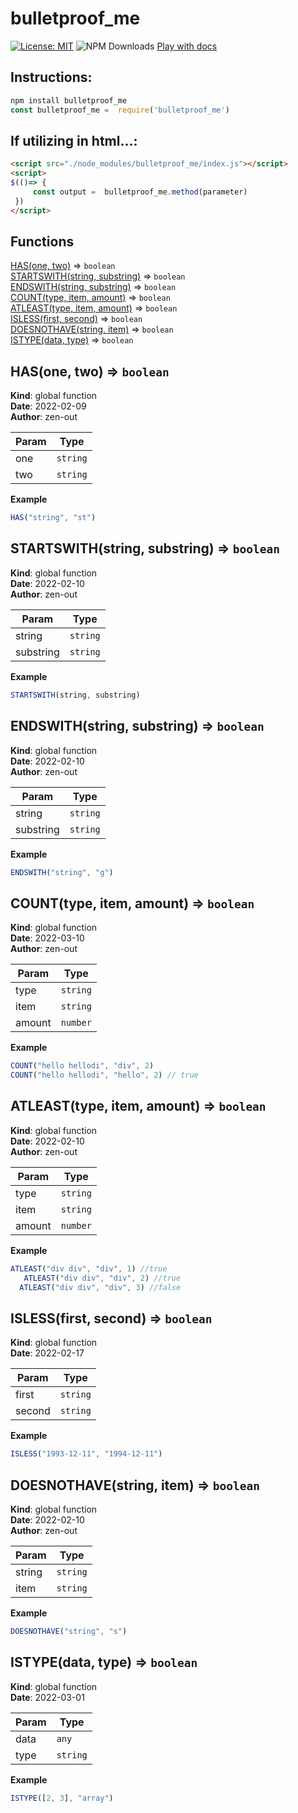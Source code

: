 # bulletproof_me

[![License: MIT](https://img.shields.io/badge/License-MIT-yellow.svg)](https://opensource.org/licenses/MIT)
![NPM Downloads](https://img.shields.io/npm/dw/bulletproof_me)
[Play with docs](https://zen-out.github.io/modules/bulletproof_me.html)
## Instructions: 

```js
npm install bulletproof_me
const bulletproof_me =  require('bulletproof_me')
```

## If utilizing in html...: 
```html
<script src="./node_modules/bulletproof_me/index.js"></script>
<script> 
$(()=> { 
     const output =  bulletproof_me.method(parameter)
 })
</script>
```


## Functions

<dl>
<dt><a href="#HAS">HAS(one, two)</a> ⇒ <code>boolean</code></dt>
<dd></dd>
<dt><a href="#STARTSWITH">STARTSWITH(string, substring)</a> ⇒ <code>boolean</code></dt>
<dd></dd>
<dt><a href="#ENDSWITH">ENDSWITH(string, substring)</a> ⇒ <code>boolean</code></dt>
<dd></dd>
<dt><a href="#COUNT">COUNT(type, item, amount)</a> ⇒ <code>boolean</code></dt>
<dd></dd>
<dt><a href="#ATLEAST">ATLEAST(type, item, amount)</a> ⇒ <code>boolean</code></dt>
<dd></dd>
<dt><a href="#ISLESS">ISLESS(first, second)</a> ⇒ <code>boolean</code></dt>
<dd></dd>
<dt><a href="#DOESNOTHAVE">DOESNOTHAVE(string, item)</a> ⇒ <code>boolean</code></dt>
<dd></dd>
<dt><a href="#ISTYPE">ISTYPE(data, type)</a> ⇒ <code>boolean</code></dt>
<dd></dd>
</dl>

<a name="HAS"></a>

## HAS(one, two) ⇒ <code>boolean</code>
**Kind**: global function  
**Date**: 2022-02-09  
**Author**: zen-out  

| Param | Type |
| --- | --- |
| one | <code>string</code> | 
| two | <code>string</code> | 

**Example**  
```js
HAS("string", "st")
```
<a name="STARTSWITH"></a>

## STARTSWITH(string, substring) ⇒ <code>boolean</code>
**Kind**: global function  
**Date**: 2022-02-10  
**Author**: zen-out  

| Param | Type |
| --- | --- |
| string | <code>string</code> | 
| substring | <code>string</code> | 

**Example**  
```js
STARTSWITH(string, substring)
```
<a name="ENDSWITH"></a>

## ENDSWITH(string, substring) ⇒ <code>boolean</code>
**Kind**: global function  
**Date**: 2022-02-10  
**Author**: zen-out  

| Param | Type |
| --- | --- |
| string | <code>string</code> | 
| substring | <code>string</code> | 

**Example**  
```js
ENDSWITH("string", "g")
```
<a name="COUNT"></a>

## COUNT(type, item, amount) ⇒ <code>boolean</code>
**Kind**: global function  
**Date**: 2022-03-10  
**Author**: zen-out  

| Param | Type |
| --- | --- |
| type | <code>string</code> | 
| item | <code>string</code> | 
| amount | <code>number</code> | 

**Example**  
```js
COUNT("hello hellodi", "div", 2)
COUNT("hello hellodi", "hello", 2) // true 
```
<a name="ATLEAST"></a>

## ATLEAST(type, item, amount) ⇒ <code>boolean</code>
**Kind**: global function  
**Date**: 2022-02-10  
**Author**: zen-out  

| Param | Type |
| --- | --- |
| type | <code>string</code> | 
| item | <code>string</code> | 
| amount | <code>number</code> | 

**Example**  
```js
ATLEAST("div div", "div", 1) //true 
   ATLEAST("div div", "div", 2) //true 
  ATLEAST("div div", "div", 3) //false 
```
<a name="ISLESS"></a>

## ISLESS(first, second) ⇒ <code>boolean</code>
**Kind**: global function  
**Date**: 2022-02-17  

| Param | Type |
| --- | --- |
| first | <code>string</code> | 
| second | <code>string</code> | 

**Example**  
```js
ISLESS("1993-12-11", "1994-12-11")
```
<a name="DOESNOTHAVE"></a>

## DOESNOTHAVE(string, item) ⇒ <code>boolean</code>
**Kind**: global function  
**Date**: 2022-02-10  
**Author**: zen-out  

| Param | Type |
| --- | --- |
| string | <code>string</code> | 
| item | <code>string</code> | 

**Example**  
```js
DOESNOTHAVE("string", "s")
```
<a name="ISTYPE"></a>

## ISTYPE(data, type) ⇒ <code>boolean</code>
**Kind**: global function  
**Date**: 2022-03-01  

| Param | Type |
| --- | --- |
| data | <code>any</code> | 
| type | <code>string</code> | 

**Example**  
```js
ISTYPE([2, 3], "array")
```
